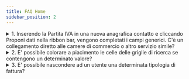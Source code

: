 ```yaml
---
title: FAQ Home
sidebar_position: 2
---
```



<details>

  <summary>1. Inserendo la Partita IVA in una nuova anagrafica contatto e cliccando Proponi dati nella ribbon bar, vengono completati i campi generici. C'è un collegamento diretto alle camere di commercio o altro servizio simile? </summary>
  
Fluentis è collegato con gli archivi VIES, messi a disposizione dalla comunità europea, quindi sono reperibili le informazioni di molte aziende italiane ed europee. All'inserimento quindi del numero della partita iva verranno proposti i dati conosciuti.

</details>

<details>

  <summary>2. E' possibile colorare a piacimento le celle delle griglie di ricerca se contengono un determinato valore? </summary>

Sì, questa funzionalità è possibile utilizzando il **Conditional formatting**. Per scegliere il colore da attribuire a una cella contenente un determinato valore, posizionarsi sull'intestazione della colonna, poi tasto destro > Conditional Formatting > Manage rules. Nella maschera uscente selezionare **New Rule**, per far aprire la maschera New Formatting Rule.
Qui selezionare come tipologia la tipologia di regola desiderata dall'elenco. Nella sezione **Edit the rule description**, selezionare **[...]** e nella maschera uscente, inserire il primo valore che potrebbe assumere la colonna; salvare.
Cliccare poi **Format** e nella maschera uscente, tab **Fill**, scegliere il colore che la colonna deve assumere se il valore corrisponde a quello appena inserito. Confermare. 
Creare una nuova regola per ogni valore che la colonna può assumere. Salvare ed effettuare un refresh della maschera per visualizzare il risultato.

</details>


<details>

  <summary>3. E' possibile nascondere ad un utente una determinata tipologia di fattura? </summary>
  
Sì, con le <b>Restrizioni</b>. Esse impediscono agli utenti di creare, visualizzare o modificare determinate tipologie di documenti. Di seguito viene riportato l'esempio per impedire ad un utente di utilizzare il Tipo fattura con codice FVITDIF. Ricordiamo che è necessario aggiungere la Restrizione anche nel profilo Arm dell'utente, nell'appostia griglia.            


![](/img/it-it/sales/sales-invoices/search-sales-invoices/restriction.png)


</details>

